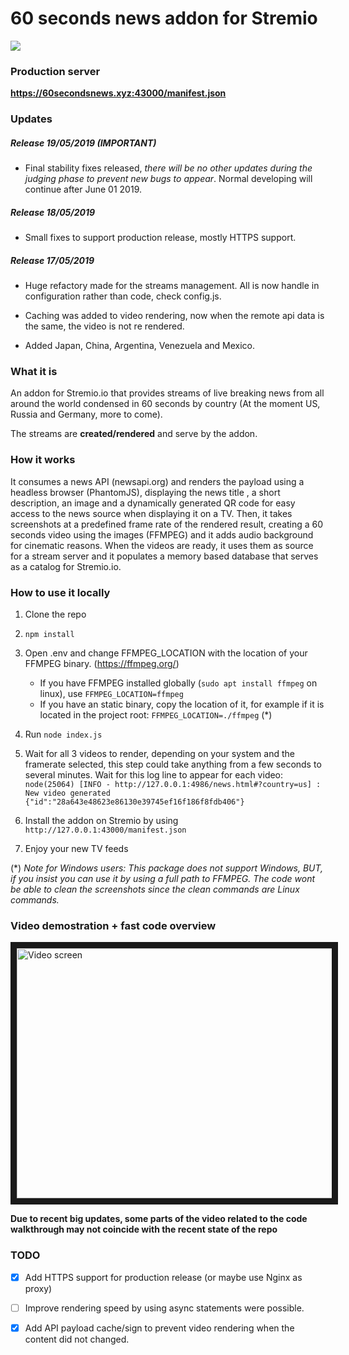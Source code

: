 # 60 seconds news addon for Stremio


<img src="https://i.giphy.com/media/SGGHF3IeEhdDsZgY4e/source.gif" />


### Production server
**https://60secondsnews.xyz:43000/manifest.json**

### Updates

##### Release 19/05/2019 **(IMPORTANT)**
- Final stability fixes released, *there will be no other updates during the judging phase to prevent new bugs to appear*. Normal developing will continue after June 01 2019.

##### Release 18/05/2019
- Small fixes to support production release, mostly HTTPS support.


##### Release 17/05/2019
- Huge refactory made for the streams management. All is now handle in configuration rather than code, check config.js.

- Caching was added to video rendering, now when the remote api data is the same, the video is not re rendered.

- Added Japan, China, Argentina, Venezuela and Mexico.

### What it is
An addon for Stremio.io that provides streams of live breaking news from all around the world condensed in 60 seconds
by country (At the moment US, Russia and Germany, more to come).

The streams are **created/rendered** and serve by the addon.

### How it works
It consumes a news API (newsapi.org) and renders the payload using a headless browser (PhantomJS), displaying the news title
, a short description, an image and a dynamically generated QR code for easy access to the news source when displaying
it on a TV. Then, it takes screenshots at a predefined frame rate of the rendered result, creating a 60 seconds
video using the images (FFMPEG) and it adds audio background for cinematic reasons. When the videos are ready, it uses
them as source for a stream server and it populates a memory based database that serves as a catalog for Stremio.io.

### How to use it locally

1. Clone the repo
2. `npm install`
3. Open .env and change FFMPEG_LOCATION with the location of your FFMPEG binary. (https://ffmpeg.org/)
   * If you have FFMPEG installed globally (`sudo apt install ffmpeg`   on linux), use `FFMPEG_LOCATION=ffmpeg`
   * If you have an static binary, copy the location of it, for example if it is located in the project root: `FFMPEG_LOCATION=./ffmpeg` (*)
4. Run `node index.js`
5. Wait for all 3 videos to render, depending on your system and the framerate selected, this step could take anything from a few
seconds to several minutes. Wait for this log line to appear for each video: `node(25064) [INFO - http://127.0.0.1:4986/news.html#?country=us] : New video generated {"id":"28a643e48623e86130e39745ef16f186f8fdb406"}`

6. Install the addon on Stremio by using `http://127.0.0.1:43000/manifest.json`
7. Enjoy your new TV feeds


(*) *Note for Windows users: This package does not support Windows, BUT, if you insist you can use it by using a full path to FFMPEG. The code wont be
able to clean the screenshots since the clean commands are Linux commands.*

### Video demostration + fast code overview

<a href="http://www.youtube.com/watch?feature=player_embedded&v=tPwa-Rtl44o" target="_blank">
    <img src="http://img.youtube.com/vi/tPwa-Rtl44o/0.jpg?r=123" alt="Video screen" width="520" height="400" border="10"/>
</a>

**Due to recent big updates, some parts of the video related to the code walkthrough may not coincide with the recent state of the repo**

### TODO

- [x] Add HTTPS support for production release (or maybe use Nginx as proxy)

- [ ] Improve rendering speed by using async statements were possible.

- [x] Add API payload cache/sign to prevent video rendering when the content did not changed.